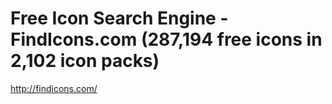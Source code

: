 <!--
id: 515460455
link: http://kevinisom.info/post/515460455/free-icon-search-engine-findicons-com-287-194-free
slug: free-icon-search-engine-findicons-com-287-194-free
date: Mon Apr 12 2010 23:01:42 GMT+1200 (NZST)
raw: {"blog_name":"kevinisom","id":515460455,"post_url":"http://kevinisom.info/post/515460455/free-icon-search-engine-findicons-com-287-194-free","slug":"free-icon-search-engine-findicons-com-287-194-free","type":"link","date":"2010-04-12 11:01:42 GMT","timestamp":1271070102,"state":"published","format":"html","reblog_key":"bkgQh6ch","tags":[],"short_url":"http://tmblr.co/Zw68YyUkKrd","highlighted":[],"feed_item":"http://findicons.com/","from_feed_id":"650234","note_count":0,"title":"Free Icon Search Engine - FindIcons.com (287,194 free icons in 2,102 icon packs)","url":"http://findicons.com/","description":""}
publish: 2010-04-012
tags: 
title: Free Icon Search Engine - FindIcons.com (287,194 free icons in 2,102 icon packs)
-->


Free Icon Search Engine - FindIcons.com (287,194 free icons in 2,102 icon packs)
================================================================================

<http://findicons.com/>

